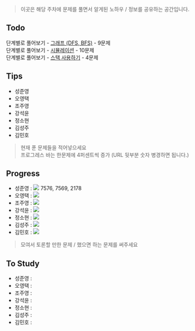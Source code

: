  > 이곳은 해당 주차에 문제를 풀면서 알게된 노하우 / 정보를 공유하는 공간입니다.

 ## Todo

 단계별로 풀어보기 - [그래프 (DFS, BFS)](https://www.acmicpc.net/step/24) - 9문제  
 단계별로 풀어보기 - [시뮬레이션](https://www.acmicpc.net/step/19) - 10문제  
 단계별로 풀어보기 - [스택 사용하기](https://www.acmicpc.net/step/11) - 4문제  

 ## Tips

 - 성준영 
 - 오영택
 - 조주영
 - 강석윤
 - 정소현
 - 김성주
 - 김민호

 > 현재 푼 문제들을 적어넣으세요  
 > 프로그레스 바는 한문제에 4퍼센트씩 증가 (URL 뒷부분 숫자 병경하면 됩니다.)

 ## Progress

 - 성준영 : ![](http://progressed.io/bar/12) 7576, 7569, 2178
 - 오영택 : ![](http://progressed.io/bar/0)
 - 조주영 : ![](http://progressed.io/bar/0)
 - 강석윤 : ![](http://progressed.io/bar/0)
 - 정소현 : ![](http://progressed.io/bar/0)
 - 김성주 : ![](http://progressed.io/bar/0)
 - 김민호 : ![](http://progressed.io/bar/0)

 > 모여서 토론할 만한 문제 / 했으면 하는 문제를 써주세요

 ## To Study

- 성준영 : 
- 오영택 : 
- 조주영 :
- 강석윤 :
- 정소현 :
- 김성주 :
- 김민호 :

